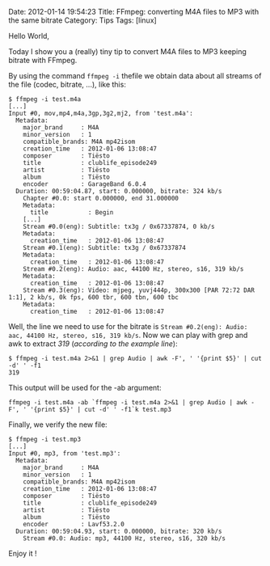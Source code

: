 Date: 2012-01-14 19:54:23
Title: FFmpeg: converting M4A files to MP3 with the same bitrate
Category: Tips
Tags: [linux]

Hello World,

Today I show you a (really) tiny tip to convert M4A files to MP3 keeping bitrate with FFmpeg.

By using the command `ffmpeg -i` thefile we obtain data about all streams of the file (codec, bitrate, ...), like this:

```
$ ffmpeg -i test.m4a
[...]
Input #0, mov,mp4,m4a,3gp,3g2,mj2, from 'test.m4a':
  Metadata:
    major_brand     : M4A 
    minor_version   : 1
    compatible_brands: M4A mp42isom
    creation_time   : 2012-01-06 13:08:47
    composer        : Tiësto
    title           : clublife_episode249
    artist          : Tiësto
    album           : Tiësto
    encoder         : GarageBand 6.0.4
  Duration: 00:59:04.87, start: 0.000000, bitrate: 324 kb/s
    Chapter #0.0: start 0.000000, end 31.000000
    Metadata:
      title           : Begin
    [...]
    Stream #0.0(eng): Subtitle: tx3g / 0x67337874, 0 kb/s
    Metadata:
      creation_time   : 2012-01-06 13:08:47
    Stream #0.1(eng): Subtitle: tx3g / 0x67337874
    Metadata:
      creation_time   : 2012-01-06 13:08:47
    Stream #0.2(eng): Audio: aac, 44100 Hz, stereo, s16, 319 kb/s
    Metadata:
      creation_time   : 2012-01-06 13:08:47
    Stream #0.3(eng): Video: mjpeg, yuvj444p, 300x300 [PAR 72:72 DAR 1:1], 2 kb/s, 0k fps, 600 tbr, 600 tbn, 600 tbc
    Metadata:
      creation_time   : 2012-01-06 13:08:47
```

Well, the line we need to use for the bitrate is `Stream #0.2(eng): Audio: aac, 44100 Hz, stereo, s16, 319 kb/s`. Now we can play with grep and awk to extract _319_ (_according to the example line_):

```
$ ffmpeg -i test.m4a 2>&1 | grep Audio | awk -F', ' '{print $5}' | cut -d' ' -f1
319
```

This output will be used for the -ab argument:

```
ffmpeg -i test.m4a -ab `ffmpeg -i test.m4a 2>&1 | grep Audio | awk -F', ' '{print $5}' | cut -d' ' -f1`k test.mp3
```

Finally, we verify the new file:

```
$ ffmpeg -i test.mp3
[...]
Input #0, mp3, from 'test.mp3':
  Metadata:
    major_brand     : M4A 
    minor_version   : 1
    compatible_brands: M4A mp42isom
    creation_time   : 2012-01-06 13:08:47
    composer        : Tiësto
    title           : clublife_episode249
    artist          : Tiësto
    album           : Tiësto
    encoder         : Lavf53.2.0
  Duration: 00:59:04.93, start: 0.000000, bitrate: 320 kb/s
    Stream #0.0: Audio: mp3, 44100 Hz, stereo, s16, 320 kb/s
```

Enjoy it !
